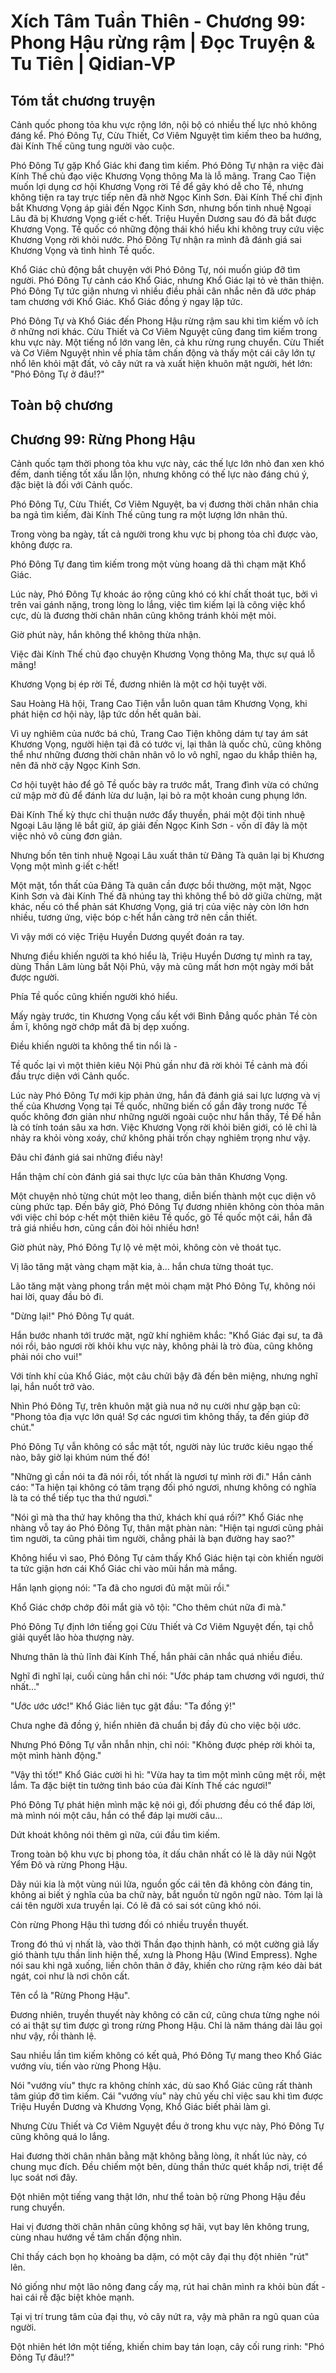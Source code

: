 # Xích Tâm Tuần Thiên - Chương 99: Phong Hậu rừng rậm | Đọc Truyện & Tu Tiên | Qidian-VP



## Tóm tắt chương truyện

Cảnh quốc phong tỏa khu vực rộng lớn, nội bộ có nhiều thế lực nhỏ không đáng kể. Phó Đông Tự, Cừu Thiết, Cơ Viêm Nguyệt tìm kiếm theo ba hướng, đài Kính Thế cũng tung người vào cuộc.

Phó Đông Tự gặp Khổ Giác khi đang tìm kiếm. Phó Đông Tự nhận ra việc đài Kính Thế chủ đạo việc Khương Vọng thông Ma là lỗ mãng. Trang Cao Tiện muốn lợi dụng cơ hội Khương Vọng rời Tề để gây khó dễ cho Tề, nhưng không tiện ra tay trực tiếp nên đã nhờ Ngọc Kinh Sơn. Đài Kính Thế chỉ định bắt Khương Vọng áp giải đến Ngọc Kinh Sơn, nhưng bốn tinh nhuệ Ngoại Lâu đã bị Khương Vọng g·iết c·hết. Triệu Huyền Dương sau đó đã bắt được Khương Vọng. Tề quốc có những động thái khó hiểu khi không truy cứu việc Khương Vọng rời khỏi nước. Phó Đông Tự nhận ra mình đã đánh giá sai Khương Vọng và tình hình Tề quốc.

Khổ Giác chủ động bắt chuyện với Phó Đông Tự, nói muốn giúp đỡ tìm người. Phó Đông Tự cảnh cáo Khổ Giác, nhưng Khổ Giác lại tỏ vẻ thân thiện. Phó Đông Tự tức giận nhưng vì nhiều điều phải cân nhắc nên đã ước pháp tam chương với Khổ Giác. Khổ Giác đồng ý ngay lập tức.

Phó Đông Tự và Khổ Giác đến Phong Hậu rừng rậm sau khi tìm kiếm vô ích ở những nơi khác. Cừu Thiết và Cơ Viêm Nguyệt cũng đang tìm kiếm trong khu vực này. Một tiếng nổ lớn vang lên, cả khu rừng rung chuyển. Cừu Thiết và Cơ Viêm Nguyệt nhìn về phía tâm chấn động và thấy một cái cây lớn tự nhổ lên khỏi mặt đất, vỏ cây nứt ra và xuất hiện khuôn mặt người, hét lớn: "Phó Đông Tự ở đâu!?"


## Toàn bộ chương

## Chương 99: Rừng Phong Hậu

Cảnh quốc tạm thời phong tỏa khu vực này, các thế lực lớn nhỏ đan xen khó đếm, danh tiếng tốt xấu lẫn lộn, nhưng không có thế lực nào đáng chú ý, đặc biệt là đối với Cảnh quốc.

Phó Đông Tự, Cừu Thiết, Cơ Viêm Nguyệt, ba vị đương thời chân nhân chia ba ngả tìm kiếm, đài Kính Thế cũng tung ra một lượng lớn nhân thủ.

Trong vòng ba ngày, tất cả người trong khu vực bị phong tỏa chỉ được vào, không được ra.

Phó Đông Tự đang tìm kiếm trong một vùng hoang dã thì chạm mặt Khổ Giác.

Lúc này, Phó Đông Tự khoác áo rộng cũng khó có khí chất thoát tục, bởi vì trên vai gánh nặng, trong lòng lo lắng, việc tìm kiếm lại là công việc khổ cực, dù là đương thời chân nhân cũng không tránh khỏi mệt mỏi.

Giờ phút này, hắn không thể không thừa nhận.

Việc đài Kính Thế chủ đạo chuyện Khương Vọng thông Ma, thực sự quá lỗ mãng!

Khương Vọng bị ép rời Tề, đương nhiên là một cơ hội tuyệt vời.

Sau Hoàng Hà hội, Trang Cao Tiện vẫn luôn quan tâm Khương Vọng, khi phát hiện cơ hội này, lập tức dồn hết quân bài.

Vì uy nghiêm của nước bá chủ, Trang Cao Tiện không dám tự tay ám sát Khương Vọng, người hiện tại đã có tước vị, lại thân là quốc chủ, cũng không thể như những đương thời chân nhân vô lo vô nghĩ, ngao du khắp thiên hạ, nên đã nhờ cậy Ngọc Kinh Sơn.

Cơ hội tuyệt hảo để gõ Tề quốc bày ra trước mắt, Trang đình vừa có chứng cứ mập mờ đủ để đánh lừa dư luận, lại bỏ ra một khoản cung phụng lớn.

Đài Kính Thế kỳ thực chỉ thuận nước đẩy thuyền, phái một đội tinh nhuệ Ngoại Lâu lặng lẽ bắt giữ, áp giải đến Ngọc Kinh Sơn - vốn dĩ đây là một việc nhỏ vô cùng đơn giản.

Nhưng bốn tên tinh nhuệ Ngoại Lâu xuất thân từ Đãng Tà quân lại bị Khương Vọng một mình g·iết c·hết!

Một mặt, tổn thất của Đãng Tà quân cần được bồi thường, một mặt, Ngọc Kinh Sơn và đài Kính Thế đã nhúng tay thì không thể bỏ dở giữa chừng, mặt khác, nếu có thể phản sát Khương Vọng, giá trị của việc này còn lớn hơn nhiều, tương ứng, việc bóp c·hết hắn càng trở nên cần thiết.

Vì vậy mới có việc Triệu Huyền Dương quyết đoán ra tay.

Nhưng điều khiến người ta khó hiểu là, Triệu Huyền Dương tự mình ra tay, dùng Thần Lâm lùng bắt Nội Phủ, vậy mà cũng mất hơn một ngày mới bắt được người.

Phía Tề quốc cũng khiến người khó hiểu.

Mấy ngày trước, tin Khương Vọng cấu kết với Bình Đẳng quốc phản Tề còn ầm ĩ, không ngờ chớp mắt đã bị dẹp xuống.

Điều khiến người ta không thể tin nổi là -

Tề quốc lại vì một thiên kiêu Nội Phủ gần như đã rời khỏi Tề cảnh mà đối đầu trực diện với Cảnh quốc.

Lúc này Phó Đông Tự mới kịp phản ứng, hắn đã đánh giá sai lực lượng và vị thế của Khương Vọng tại Tề quốc, những biến cố gần đây trong nước Tề quốc không đơn giản như những người ngoài cuộc như hắn thấy, Tề Đế hẳn là có tính toán sâu xa hơn. Việc Khương Vọng rời khỏi biên giới, có lẽ chỉ là nhảy ra khỏi vòng xoáy, chứ không phải trốn chạy nghiêm trọng như vậy.

Đâu chỉ đánh giá sai những điều này!

Hắn thậm chí còn đánh giá sai thực lực của bản thân Khương Vọng.

Một chuyện nhỏ từng chút một leo thang, diễn biến thành một cục diện vô cùng phức tạp. Đến bây giờ, Phó Đông Tự đương nhiên không còn thỏa mãn với việc chỉ bóp c·hết một thiên kiêu Tề quốc, gõ Tề quốc một cái, hắn đã trả giá nhiều hơn, cũng cần đòi hỏi nhiều hơn!

Giờ phút này, Phó Đông Tự lộ vẻ mệt mỏi, không còn vẻ thoát tục.

Vị lão tăng mặt vàng chạm mặt kia, à... hắn chưa từng thoát tục.

Lão tăng mặt vàng phong trần mệt mỏi chạm mặt Phó Đông Tự, không nói hai lời, quay đầu bỏ đi.

"Dừng lại!" Phó Đông Tự quát.

Hắn bước nhanh tới trước mặt, ngữ khí nghiêm khắc: "Khổ Giác đại sư, ta đã nói rồi, bảo ngươi rời khỏi khu vực này, không phải là trò đùa, cũng không phải nói cho vui!"

Với tính khí của Khổ Giác, một câu chửi bậy đã đến bên miệng, nhưng nghĩ lại, hắn nuốt trở vào.

Nhìn Phó Đông Tự, trên khuôn mặt già nua nở nụ cười như gặp bạn cũ: "Phong tỏa địa vực lớn quá! Sợ các ngươi tìm không thấy, ta đến giúp đỡ chút."

Phó Đông Tự vẫn không có sắc mặt tốt, người này lúc trước kiêu ngạo thế nào, bây giờ lại khúm núm thế đó!

"Những gì cần nói ta đã nói rồi, tốt nhất là ngươi tự mình rời đi." Hắn cảnh cáo: "Ta hiện tại không có tâm trạng đối phó ngươi, nhưng không có nghĩa là ta có thể tiếp tục tha thứ ngươi."

"Nói gì mà tha thứ hay không tha thứ, khách khí quá rồi?" Khổ Giác nhẹ nhàng vỗ tay áo Phó Đông Tự, thân mật phàn nàn: "Hiện tại ngươi cũng phải tìm người, ta cũng phải tìm người, chẳng phải là bạn đường hay sao?"

Không hiểu vì sao, Phó Đông Tự cảm thấy Khổ Giác hiện tại còn khiến người ta tức giận hơn cái Khổ Giác chỉ vào mũi hắn mà mắng.

Hắn lạnh giọng nói: "Ta đã cho ngươi đủ mặt mũi rồi."

Khổ Giác chớp chớp đôi mắt già vô tội: "Cho thêm chút nữa đi mà."

Phó Đông Tự định lớn tiếng gọi Cừu Thiết và Cơ Viêm Nguyệt đến, tại chỗ giải quyết lão hòa thượng này.

Nhưng thân là thủ lĩnh đài Kính Thế, hắn phải cân nhắc quá nhiều điều.

Nghĩ đi nghĩ lại, cuối cùng hắn chỉ nói: "Ước pháp tam chương với ngươi, thứ nhất..."

"Ước ước ước!" Khổ Giác liên tục gật đầu: "Ta đồng ý!"

Chưa nghe đã đồng ý, hiển nhiên đã chuẩn bị đầy đủ cho việc bội ước.

Nhưng Phó Đông Tự vẫn nhẫn nhịn, chỉ nói: "Không được phép rời khỏi ta, một mình hành động."

"Vậy thì tốt!" Khổ Giác cười hì hì: "Vừa hay ta tìm một mình cũng mệt rồi, mệt lắm. Ta đặc biệt tin tưởng tình báo của đài Kính Thế các ngươi!"

Phó Đông Tự phát hiện mình mặc kệ nói gì, đối phương đều có thể đáp lời, mà mình nói một câu, hắn có thể đáp lại mười câu...

Dứt khoát không nói thêm gì nữa, cúi đầu tìm kiếm.

Trong toàn bộ khu vực bị phong tỏa, ít dấu chân nhất có lẽ là dãy núi Ngột Yểm Đô và rừng Phong Hậu.

Dãy núi kia là một vùng núi lửa, nguồn gốc cái tên đã không còn đáng tin, không ai biết ý nghĩa của ba chữ này, bắt nguồn từ ngôn ngữ nào. Tóm lại là cái tên người xưa truyền lại. Có lẽ đã có sai sót cũng khó nói.

Còn rừng Phong Hậu thì tương đối có nhiều truyền thuyết.

Trong đó thú vị nhất là, vào thời Thần đạo thịnh hành, có một cường giả lấy gió thành tựu thần linh hiện thế, xưng là Phong Hậu (Wind Empress). Nghe nói sau khi ngã xuống, liền chôn thân ở đây, khiến cho rừng rậm kéo dài bát ngát, coi như là nơi chôn cất.

Tên cổ là "Rừng Phong Hậu".

Đương nhiên, truyền thuyết này không có căn cứ, cũng chưa từng nghe nói có ai thật sự tìm được gì trong rừng Phong Hậu. Chỉ là năm tháng dài lâu gọi như vậy, rồi thành lệ.

Sau nhiều lần tìm kiếm không có kết quả, Phó Đông Tự mang theo Khổ Giác vướng víu, tiến vào rừng Phong Hậu.

Nói "vướng víu" thực ra không chính xác, dù sao Khổ Giác cũng rất thành tâm giúp đỡ tìm kiếm. Cái "vướng víu" này chủ yếu chỉ việc sau khi tìm được Triệu Huyền Dương và Khương Vọng, Khổ Giác biết phải làm gì.

Nhưng Cừu Thiết và Cơ Viêm Nguyệt đều ở trong khu vực này, Phó Đông Tự cũng không quá lo lắng.

Hai đương thời chân nhân bằng mặt không bằng lòng, ít nhất lúc này, có chung mục đích. Đều chiếm một bên, dùng thần thức quét khắp nơi, triệt để lục soát nơi đây.

Đột nhiên một tiếng vang thật lớn, như thể toàn bộ rừng Phong Hậu đều rung chuyển.

Hai vị đương thời chân nhân cũng không sợ hãi, vụt bay lên không trung, cùng nhau hướng về tâm chấn động nhìn.

Chỉ thấy cách bọn họ khoảng ba dặm, có một cây đại thụ đột nhiên "rút" lên.

Nó giống như một lão nông đang cấy mạ, rút hai chân mình ra khỏi bùn đất - hai cái rễ đặc biệt khỏe mạnh.

Tại vị trí trung tâm của đại thụ, vỏ cây nứt ra, vậy mà phân ra ngũ quan của người.

Đột nhiên hét lớn một tiếng, khiến chim bay tán loạn, cây cối rung rinh: "Phó Đông Tự đâu!?"
